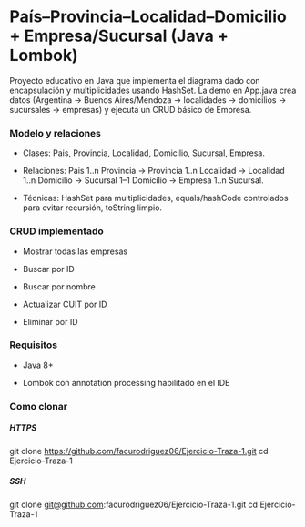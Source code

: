# País–Provincia–Localidad–Domicilio + Empresa/Sucursal (Java + Lombok)

Proyecto educativo en Java que implementa el diagrama dado con encapsulación y multiplicidades usando HashSet. La demo en App.java crea datos (Argentina → Buenos Aires/Mendoza → localidades → domicilios → sucursales → empresas) y ejecuta un CRUD básico de Empresa.

### Modelo y relaciones

- Clases: Pais, Provincia, Localidad, Domicilio, Sucursal, Empresa.

- Relaciones:
  Pais 1..n Provincia → Provincia 1..n Localidad → Localidad 1..n Domicilio → Sucursal 1–1 Domicilio → Empresa 1..n Sucursal.

- Técnicas: HashSet para multiplicidades, equals/hashCode controlados para evitar recursión, toString limpio.

### CRUD implementado

- Mostrar todas las empresas

- Buscar por ID

- Buscar por nombre

- Actualizar CUIT por ID

- Eliminar por ID

### Requisitos

- Java 8+

- Lombok con annotation processing habilitado en el IDE

### Como clonar

##### HTTPS
git clone https://github.com/facurodriguez06/Ejercicio-Traza-1.git
cd Ejercicio-Traza-1

##### SSH
git clone git@github.com:facurodriguez06/Ejercicio-Traza-1.git
cd Ejercicio-Traza-1
